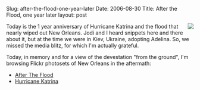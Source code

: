Slug: after-the-flood-one-year-later
Date: 2006-08-30
Title: After the Flood, one year later
layout: post

<a href="http://flickr.com/photos/17056657@N00/39896061" title="Canal Street, Friday"><img border="0" class="at-xid-6a010534988cd3970b0120a55ce850970b" src="http://steveivy.typepad.com/.a/6a010534988cd3970b0120a55ce850970b-pi" style="float: right; margin: 0 0 5px 5px;" /></a>

Today is the 1 year anniversary of Hurricane Katrina and the flood that nearly wiped out New Orleans. Jodi and I heard snippets here and there about it, but at the time we were in Kiev, Ukraine, adopting Adelina. So, we missed the media blitz, for which I&#39;m actually grateful.

Today, in memory and for a view of the devestation &quot;from the ground&quot;, I&#39;m browsing Flickr photosets of New Orleans in the aftermath:

* [After The Flood](http://flickr.com/photos/tampics/sets/929286/show/)
* [Hurricane Katrina](http://flickr.com/groups/45871688@N00/pool/)
